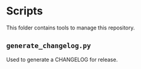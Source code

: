 # Scripts

This folder contains tools to manage this repository.

## `generate_changelog.py`

Used to generate a CHANGELOG for release.
